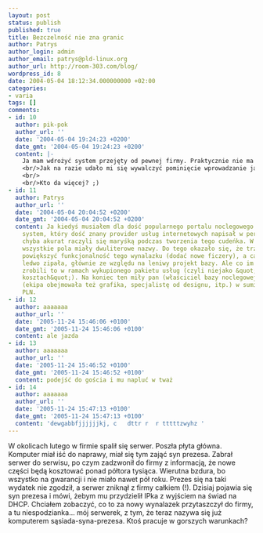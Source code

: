 ```yaml
---
layout: post
status: publish
published: true
title: Bezczelność nie zna granic
author: Patrys
author_login: admin
author_email: patrys@pld-linux.org
author_url: http://room-303.com/blog/
wordpress_id: 8
date: 2004-05-04 18:12:34.000000000 +02:00
categories:
- varia
tags: []
comments:
- id: 10
  author: pik-pok
  author_url: ''
  date: '2004-05-04 19:24:23 +0200'
  date_gmt: '2004-05-04 19:24:23 +0200'
  content: |-
    Ja mam wdrożyć system przejęty od pewnej firmy. Praktycznie nie ma żadnej dokumentacji, &quot;specyfikacja&quot; powstała jak się wkurzyłem i powiedziałem co o tym g?wnie myślę. Sam kod jest, delikatnie mówiąc, kiepskiej jakości, projekt bazy danych robił chyba szympans. Wszystko oczywiście ma działać o obsługiwać o dwa rzędy wielkości klientów więcej niż przewidywali &#039;tfurcy&#039;. Co gorsza, człowiek który zgodził się na to po &#039;mojej&#039; stronie nie wiedział na co dokładnie się zgadza i nie można się teraz wycofać. To jest kanał.
    <br/>Jak na razie udało mi się wywalczyć pominięcie wprowadzanie jakichkolwiek zmian do tego bajzlu, boję się tylko że to wszystko się wychrzani jak zostanie udostępnione klientom i oczywiście ja będę musiał to ratować.
    <br/>
    <br/>Kto da więcej? ;)
- id: 11
  author: Patrys
  author_url: ''
  date: '2004-05-04 20:04:52 +0200'
  date_gmt: '2004-05-04 20:04:52 +0200'
  content: Ja kiedyś musiałem dla dość popularnego portalu noclegowego przepisać cały
    system, który dość znany provider usług internetowych napisał w perlu. Panowie
    chyba akurat raczyli się maryśką podczas tworzenia tego cudeńka. W bazie danych
    wszystkie pola miały dwuliterowe nazwy. Do tego okazało się, że trzeba znacznie
    powiększyć funkcjonalność tego wynalazku (dodać nowe ficzery), a całość i tak
    ledwo zipała, głównie ze względu na leniwy projekt bazy. Ale co im się dziwić,
    zrobili to w ramach wykupionego pakietu usług (czyli niejako &quot;lecieli po
    kosztach&quot;). Na koniec ten miły pan (właściciel bazy noclegowej) zalegał nam
    (ekipa obejmowała też grafika, specjalistę od designu, itp.) w sumie około 5 000
    PLN.
- id: 12
  author: aaaaaaa
  author_url: ''
  date: '2005-11-24 15:46:06 +0100'
  date_gmt: '2005-11-24 15:46:06 +0100'
  content: ale jazda
- id: 13
  author: aaaaaaa
  author_url: ''
  date: '2005-11-24 15:46:52 +0100'
  date_gmt: '2005-11-24 15:46:52 +0100'
  content: podejść do gościa i mu napluć w tważ
- id: 14
  author: aaaaaaa
  author_url: ''
  date: '2005-11-24 15:47:13 +0100'
  date_gmt: '2005-11-24 15:47:13 +0100'
  content: 'dewgabbfjjjjjjkj, c   dttr r  r tttttzwyhz '
---
```

W okolicach lutego w firmie spalił się serwer. Poszła płyta główna. Komputer miał iść do naprawy, miał się tym zająć syn prezesa. Zabrał serwer do serwisu, po czym zadzwonił do firmy z informacją, że nowe części będą kosztować ponad półtora tysiąca. Wierutna bzdura, bo wszystko na gwarancji i nie miało nawet pół roku. Prezes się na taki wydatek nie zgodził, a serwer zniknął z firmy całkiem (!). Dzisiaj pojawia się syn prezesa i mówi, żebym mu przydzielił IPka z wyjściem na świad na DHCP. Chciałem zobaczyć, co to za nowy wynalazek przytaszczył do firmy, a tu niespodzianka... mój serwerek, z tym, że teraz nazywa się już komputerem sąsiada-syna-prezesa. Ktoś pracuje w gorszych warunkach?
